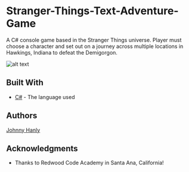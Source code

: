 # Stranger-Things-Text-Adventure-Game

A C# console game based in the Stranger Things universe. Player must choose a character and set out on a journey across multiple locations in Hawkings, Indiana to defeat the Demigorgon.


![alt text](https://imgur.com/Wt9LbEz "Logo Title Text 1")


## Built With

* [C#](https://docs.microsoft.com/en-us/dotnet/csharp/) - The language used

## Authors
  [Johnny Hanly](https://github.com/JohnnyHanly)

## Acknowledgments

* Thanks to Redwood Code Academy in Santa Ana, California!


